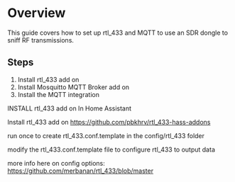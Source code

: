 # Overview
This guide covers how to set up rtl_433 and MQTT to use an SDR dongle to sniff RF transmissions.

## Steps
1. Install rtl_433 add on
2. Install Mosquitto MQTT Broker add on
3. Install the MQTT integration

INSTALL rtl_433 add on
In Home Assistant

Install rtl_433 add on
https://github.com/pbkhrv/rtl_433-hass-addons

run once to create rtl_433.conf.template in the config/rtl_433 folder

modify the rtl_433.conf.template file to configure rtl_433 to output data

more info here on config options: https://github.com/merbanan/rtl_433/blob/master
